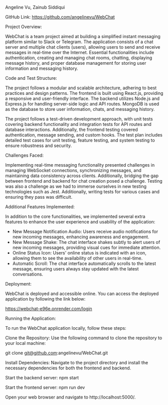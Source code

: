 Angeline Vu, Zainub Siddiqui

GitHub Link: https://github.com/angelinevu/WebChat

Project Overview:

WebChat is a team project aimed at building a simplified instant messaging platform similar to Slack or Telegram. The application consists of a chat server and multiple chat clients (users), allowing users to send and receive messages in real-time over the Internet. Essential functionalities include authentication, creating and managing chat rooms, chatting, displaying message history, and proper database management for storing user information and messaging history.

Code and Test Structure:

The project follows a modular and scalable architecture, adhering to best practices and design patterns. The frontend is built using React.js, providing a responsive and user-friendly interface. The backend utilizes Node.js and Express.js for handling server-side logic and API routes. MongoDB is used as the database to store user information, chats, and messaging history.

The project follows a test-driven development approach, with unit tests covering backend functionality and integration tests for API routes and database interactions. Additionally, the frontend testing covered authentication, message sending, and custom hooks. The test plan includes detailed test cases for unit testing, feature testing, and system testing to ensure robustness and security.

Challenges Faced:

Implementing real-time messaging functionality presented challenges in managing WebSocket connections, synchronizing messages, and maintaining data consistency across clients. Additionally, bridging the gap between frontend and backend for chat creation posed a challenge. Testing was also a challenge as we had to immerse ourselves in new testing technologies such as Jest. Additionally, writing tests for various cases and ensuring they pass was difficult.

Additional Features Implemented:

In addition to the core functionalities, we implemented several extra features to enhance the user experience and usability of the application:

- New Message Notification Audio: Users receive audio notifications for new incoming messages, enhancing awareness and engagement.
- New Message Shake: The chat interface shakes subtly to alert users of new incoming messages, providing visual cues for immediate attention.
- Online Status Icon: Users' online status is indicated with an icon, allowing them to see the availability of other users in real-time.
- Automatic Scroll: The chat interface automatically scrolls to the latest message, ensuring users always stay updated with the latest conversations.

Deployment: 

WebChat is deployed and accessible online. You can access the deployed application by following the link below: 

https://webchat-e96e.onrender.com/login

Running the Application:

To run the WebChat application locally, follow these steps:

Clone the Repository: 
Use the following command to clone the repository to your local machine:

git clone git@github.com:angelinevu/WebChat.git

Install Dependencies: Navigate to the project directory and install the necessary dependencies for both the frontend and backend.

Start the backend server: npm start

Start the frontend server: npm run dev

Open your web browser and navigate to http://localhost:5000/.

